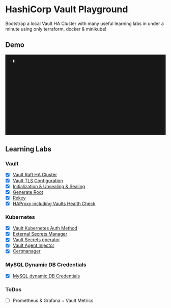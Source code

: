 # HashiCorp Vault Playground
Bootstrap a local Vault HA Cluster with many useful learning labs in under a minute using only terraform, docker & minikube!

## Demo
![demo](./assets/demo.gif)

## Learning Labs
### Vault
* [x] [Vault Raft HA Cluster ](https://falcosuessgott.github.io/hashicorp-vault-playground/vault)
* [x] [Vault TLS Configuration](https://falcosuessgott.github.io/hashicorp-vault-playground/tls)
* [x] [Initialization & Unsealing & Sealing](https://falcosuessgott.github.io/hashicorp-vault-playground/seal/)
* [x] [Generate Root](https://falcosuessgott.github.io/hashicorp-vault-playground/generate-root)
* [x] [Rekey](https://falcosuessgott.github.io/hashicorp-vault-playground/rekey)
* [x] [HAProxy including Vaults Health Check](https://falcosuessgott.github.io/hashicorp-vault-playground/haproxy/)

### Kubernetes
* [x] [Vault Kubernetes Auth Method](https://falcosuessgott.github.io/hashicorp-vault-playground/minikube/)
* [x] [External Secrets Manager](https://falcosuessgott.github.io/hashicorp-vault-playground/esm/)
* [x] [Vault Secrets operator](https://falcosuessgott.github.io/hashicorp-vault-playground/vso/)
* [x] [Vault Agent Injector](https://falcosuessgott.github.io/hashicorp-vault-playground/vai/)
* [x] [Certmanager](https://falcosuessgott.github.io/hashicorp-vault-playground/cm/)

### MySQL Dynamic DB Credentials
* [x] [MySQL dynamic DB Credentials](https://falcosuessgott.github.io/hashicorp-vault-playground/databases/)

### ToDos
* [ ] Prometheus & Grafana + Vault Metrics
